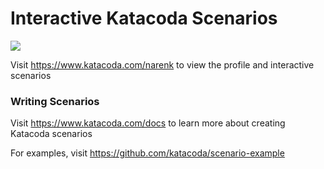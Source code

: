 # Interactive Katacoda Scenarios

[![](http://shields.katacoda.com/katacoda/narenk/count.svg)](https://www.katacoda.com/narenk "Get your profile on Katacoda.com")

Visit https://www.katacoda.com/narenk to view the profile and interactive scenarios

### Writing Scenarios
Visit https://www.katacoda.com/docs to learn more about creating Katacoda scenarios

For examples, visit https://github.com/katacoda/scenario-example
